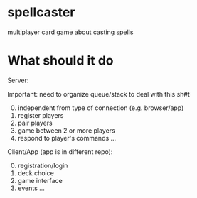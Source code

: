 # spellcaster
multiplayer card game about casting spells

# What should it do
Server:

Important: need to organize queue/stack to deal with this sh#t

0. independent from type of connection (e.g. browser/app)
1. register players
2. pair players
3. game between 2 or more players
4. respond to player's commands
...

Client/App (app is in different repo):

0. registration/login
1. deck choice
2. game interface
3. events
...
